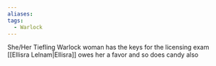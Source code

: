 ```yaml
---
aliases: 
tags:
  - Warlock
---
```

She/Her
Tiefling Warlock woman
has the keys for the licensing exam
[[Ellisra Lelnam|Ellisra]] owes her a favor
and so does candy
also 